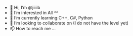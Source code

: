 - 👋 Hi, I’m @jiiiib
- 👀 I’m interested in All ^^
- 🌱 I’m currently learning C++, C#, Python
- 💞️ I’m looking to collaborate on (I do not have the level yet)
- 📫 How to reach me ...

<!---
jiiiib/jiiiib is a ✨ special ✨ repository because its `README.md` (this file) appears on your GitHub profile.
You can click the Preview link to take a look at your changes.
--->
